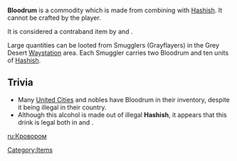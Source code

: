 **Bloodrum** is a commodity which is made from combining [](Cactus_Rum.md) with [Hashish](Hashish.md "wikilink"). It
cannot be crafted by the player.

It is considered a contraband item by [](01%20-%20Projects%20&%20Wikis/Kenshi/Kenshi%20Wiki/Kenshi%20Wiki%20Template/United_Cities.md) and [](01%20-%20Projects%20&%20Wikis/Kenshi/Kenshi%20Wiki/Kenshi%20Wiki%20Template/Slave_Traders.md).

Large quantities can be looted from Smugglers (Grayflayers) in the Grey
Desert [Waystation](Waystation_(Grey_Desert).md "wikilink") area. Each
Smuggler carries two Bloodrum and ten units of
[Hashish](Hashish.md "wikilink").

## Trivia

- Many [United Cities](01%20-%20Projects%20&%20Wikis/Kenshi/Kenshi%20Wiki/Kenshi%20Wiki%20Template/United_Cities.md "wikilink") and [](Traders_Guild.md) nobles have Bloodrum in their
  inventory, despite it being illegal in their country.
- Although this alcohol is made out of illegal **Hashish**, it appears
  that this drink is legal both in [](01%20-%20Projects%20&%20Wikis/Kenshi/Kenshi%20Wiki/Kenshi%20Wiki%20Template/The_Holy_Nation.md) and [](01%20-%20Projects%20&%20Wikis/Kenshi/Kenshi%20Wiki/Kenshi%20Wiki%20Template/Shek_Kingdom.md).

[ru:Кровором](ru:Кровором "wikilink")

[Category:Items](Category:Items "wikilink")